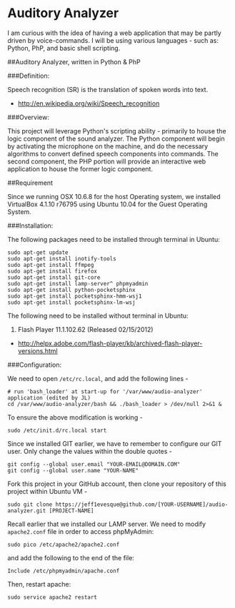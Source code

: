 Auditory Analyzer
=====================

I am curious with the idea of having a web application that may be partly driven by voice-commands.  I will be using various languages - such as: Python, PhP, and basic shell scripting.

##Auditory Analyzer, written in Python & PhP

###Definition:

Speech recognition (SR) is the translation of spoken words into text.

- http://en.wikipedia.org/wiki/Speech_recognition

###Overview:

This project will leverage Python's scripting ability - primarily to house the logic component of the sound analyzer.  The Python component will begin by activating the microphone on the machine, and do the necessary algorithms to convert defined speech components into commands.  The second component, the PHP portion will provide an interactive web application to house the former logic component.

##Requirement

Since we running OSX 10.6.8 for the host Operating system, we installed VirtualBox 4.1.10 r76795 using Ubuntu 10.04 for the Guest Operating System. 

###Installation:

The following packages need to be installed through terminal in Ubuntu:

```
sudo apt-get update
sudo apt-get install inotify-tools
sudo apt-get install ffmpeg
sudo apt-get install firefox
sudo apt-get install git-core
sudo apt-get install lamp-server^ phpmyadmin
sudo apt-get install python-pocketsphinx
sudo apt-get install pocketsphinx-hmm-wsj1
sudo apt-get install pocketsphinx-lm-wsj
```

The following need to be installed without terminal in Ubuntu:

1. Flash Player 11.1.102.62 (Released 02/15/2012)
  - http://helpx.adobe.com/flash-player/kb/archived-flash-player-versions.html

###Configuration:

We need to open `/etc/rc.local`, and add the following lines -

```
# run 'bash_loader' at start-up for '/var/www/audio-analyzer' application (edited by JL)
cd /var/www/audio-analyzer/bash && ./bash_loader > /dev/null 2>&1 &
```

To ensure the above modification is working -

```
sudo /etc/init.d/rc.local start
```

Since we installed GIT earlier, we have to remember to configure our GIT user.  Only change the values within the double quotes -

```
git config --global user.email "YOUR-EMAIL@DOMAIN.COM"
git config --global user.name "YOUR-NAME"
```

Fork this project in your GitHub account, then clone your repository of this project within Ubuntu VM -

```
sudo git clone https://jeff1evesque@github.com/[YOUR-USERNAME]/audio-analyzer.git [PROJECT-NAME]
```

Recall earlier that we installed our LAMP server.  We need to modify `apache2.conf` file in order to access phpMyAdmin:

```
sudo pico /etc/apache2/apache2.conf
```

and add the following to the end of the file:

```
Include /etc/phpmyadmin/apache.conf
```

Then, restart apache:

```
sudo service apache2 restart
```
